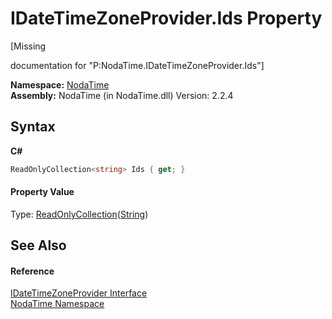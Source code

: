 # IDateTimeZoneProvider.Ids Property 
 

\[Missing <summary> documentation for "P:NodaTime.IDateTimeZoneProvider.Ids"\]

**Namespace:**&nbsp;<a href="N_NodaTime">NodaTime</a><br />**Assembly:**&nbsp;NodaTime (in NodaTime.dll) Version: 2.2.4

## Syntax

**C#**<br />
``` C#
ReadOnlyCollection<string> Ids { get; }
```


#### Property Value
Type: <a href="http://msdn2.microsoft.com/en-us/library/ms132474" target="_blank">ReadOnlyCollection</a>(<a href="http://msdn2.microsoft.com/en-us/library/s1wwdcbf" target="_blank">String</a>)

## See Also


#### Reference
<a href="T_NodaTime_IDateTimeZoneProvider">IDateTimeZoneProvider Interface</a><br /><a href="N_NodaTime">NodaTime Namespace</a><br />